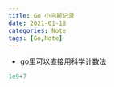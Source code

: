 ```yaml
---
title: Go 小问题记录
date: 2021-01-18
categories: Note
tags: [Go,Note]
---
```


- go里可以直接用科学计数法

```go
1e9+7
```

